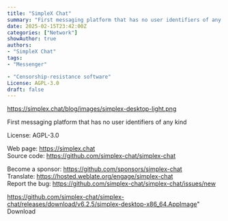 ```yaml
---
title: "SimpleX Chat"
summary: "First messaging platform that has no user identifiers of any kind"
date: 2025-02-15T23:42:00Z
categories: ["Network"]
showAuthor: true
authors:
- "SimpleX Chat"
tags: 
- "Messenger"

- "Censorship-resistance software"
License: AGPL-3.0
draft: false
---
```


https://simplex.chat/blog/images/simplex-desktop-light.png

First messaging platform that has no user identifiers of any kind

License: AGPL-3.0

Web page: <https://simplex.chat>  
Source code: <https://github.com/simplex-chat/simplex-chat>

Become a sponsor: <https://github.com/sponsors/simplex-chat>  
Translate: <https://hosted.weblate.org/engage/simplex-chat>  
Report the bug: <https://github.com/simplex-chat/simplex-chat/issues/new>  

https://github.com/simplex-chat/simplex-chat/releases/download/v6.2.5/simplex-desktop-x86_64.AppImage" 
Download
